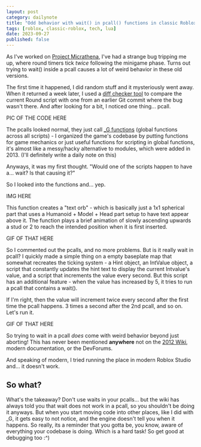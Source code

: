 ```yaml
---
layout: post
category: dailynote
title: "Odd behavior with wait() in pcall() functions in classic Roblox versions"
tags: [roblox, classic-roblox, tech, lua]
date: 2023-09-27
published: false
---
```

As I've worked on [Project Micrathena](/projects/micrathena), I've had a strange bug tripping me up, where round timers tick *twice* following the minigame phase. Turns out trying to wait() inside a pcall causes a lot of weird behavior in these old versions.

The first time it happened, I did random stuff and it mysteriously went away. When it returned a week later, I used a [diff checker tool](https://diffchecker.com) to compare the current Round script with one from an earlier Git commit where the bug wasn't there. And after looking for a bit, I noticed one thing... pcall.

PIC OF THE CODE HERE

The pcalls looked normal, they just call [_G functions]() (global functions across all scripts) - I organized the game's codebase by putting functions for game mechanics or just useful functions for scripting in global functions, it's almost like a messy/hacky alternative to modules, which were added in 2013. (I'll definitely write a daily note on this)

Anyways, it was my first thought. "Would one of the scripts happen to have a... wait? Is that causing it?"

So I looked into the functions and... yep.

IMG HERE

This function creates a "text orb" - which is basically just a 1x1 spherical part that uses a Humanoid + Model + Head part setup to have text appear above it. The function plays a brief animation of slowly ascending upwards a stud or 2 to reach the intended position when it is first inserted.

GIF OF THAT HERE

So I commented out the pcalls, and no more problems. But is it really wait in pcall? I quickly made a simple thing on a empty baseplate map that somewhat recreates the ticking system - a Hint object, an IntValue object, a script that constantly updates the hint text to display the current Intvalue's value, and a script that increments the value every second. But this script has an additional feature - when the value has increased by 5, it tries to run a pcall that contains a wait().

If I'm right, then the value will increment twice every second after the first time the pcall happens. 3 times a second after the 2nd pcall, and so on. Let's run it.

GIF OF THAT HERE

So trying to wait in a pcall *does* come with weird behavior beyond just aborting! This has never been mentioned **anywhere** not on the [2012 Wiki](https://wiki.realja.me), modern documentation, or the DevForums.

And speaking of modern, I tried running the place in modern Roblox Studio and... it doesn't work.

## So what?

What's the takeaway? Don't use waits in your pcalls... but the wiki has always told you that wait does not work in a pcall, so you shouldn't be doing it anyways. But when you start moving code into other places, like I did with _G, it gets easy to not notice, and the engine doesn't tell you when it happens. So really, its a reminder that you gotta be, you know, aware of everything your codebase is doing. Which is a hard task! So get good at debugging too :^)

